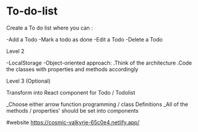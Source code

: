 # To-do-list

Create a To do list where you can :

-Add a Todo
-Mark a todo as done
-Edit a Todo
-Delete a Todo

Level 2

-LocalStorage
-Object-oriented approach:
  .Think of the architecture
  .Code the classes with properties and methods accordingly 
  
  Level 3 (Optional)
  
  Transform into React component for Todo / Todolist
  
  _Choose either arrow function programming / class Definitions
  _All of the methods / properties' should be set into components
  
  #website
  https://cosmic-valkyrie-65c0e4.netlify.app/
  
  
